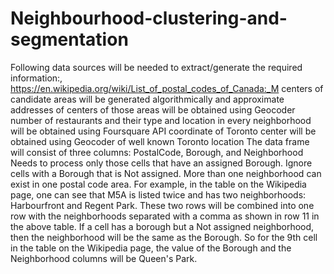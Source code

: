 # Neighbourhood-clustering-and-segmentation

Following data sources will be needed to extract/generate the required information:, https://en.wikipedia.org/wiki/List_of_postal_codes_of_Canada:_M
centers of candidate areas will be generated algorithmically and approximate addresses of centers of those areas will be obtained using Geocoder
number of restaurants and their type and location in every neighborhood will be obtained using Foursquare API
coordinate of Toronto center will be obtained using Geocoder of well known Toronto location
The data frame will consist of three columns: PostalCode, Borough, and Neighborhood
Needs to process only those cells that have an assigned Borough. Ignore cells with a Borough that is Not assigned.
More than one neighborhood can exist in one postal code area. For example, in the table on the Wikipedia page, one can see that M5A is listed twice and has two neighborhoods: Harbourfront and Regent Park. These two rows will be combined into one row with the neighborhoods separated with a comma as shown in row 11 in the above table.
If a cell has a borough but a Not assigned neighborhood, then the neighborhood will be the same as the Borough. So for the 9th cell in the table on the Wikipedia page, the value of the Borough and the Neighborhood columns will be Queen's Park.
